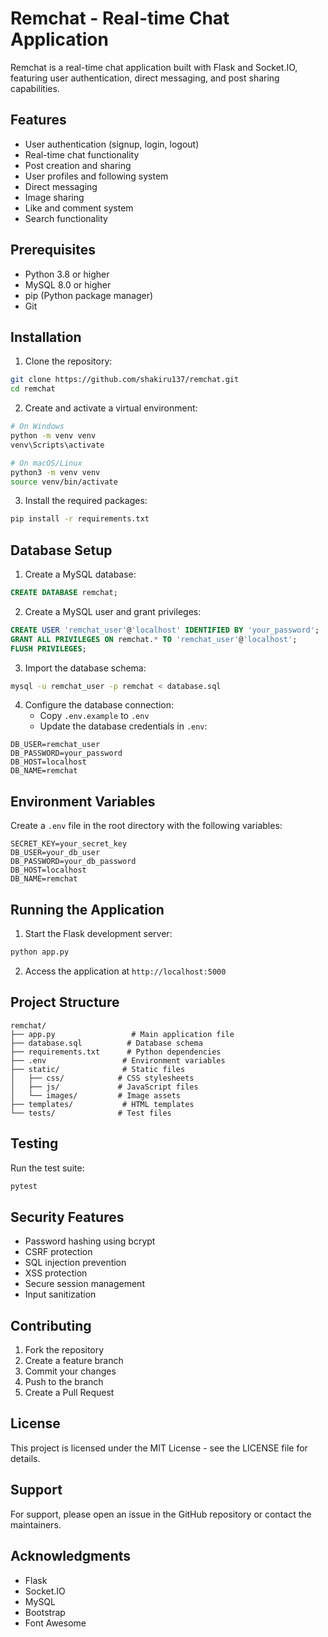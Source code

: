# Remchat - Real-time Chat Application

Remchat is a real-time chat application built with Flask and Socket.IO, featuring user authentication, direct messaging, and post sharing capabilities.

## Features

- User authentication (signup, login, logout)
- Real-time chat functionality
- Post creation and sharing
- User profiles and following system
- Direct messaging
- Image sharing
- Like and comment system
- Search functionality

## Prerequisites

- Python 3.8 or higher
- MySQL 8.0 or higher
- pip (Python package manager)
- Git

## Installation

1. Clone the repository:

```bash
git clone https://github.com/shakiru137/remchat.git
cd remchat
```

2. Create and activate a virtual environment:

```bash
# On Windows
python -m venv venv
venv\Scripts\activate

# On macOS/Linux
python3 -m venv venv
source venv/bin/activate
```

3. Install the required packages:

```bash
pip install -r requirements.txt
```

## Database Setup

1. Create a MySQL database:

```sql
CREATE DATABASE remchat;
```

2. Create a MySQL user and grant privileges:

```sql
CREATE USER 'remchat_user'@'localhost' IDENTIFIED BY 'your_password';
GRANT ALL PRIVILEGES ON remchat.* TO 'remchat_user'@'localhost';
FLUSH PRIVILEGES;
```

3. Import the database schema:

```bash
mysql -u remchat_user -p remchat < database.sql
```

4. Configure the database connection:
   - Copy `.env.example` to `.env`
   - Update the database credentials in `.env`:

```
DB_USER=remchat_user
DB_PASSWORD=your_password
DB_HOST=localhost
DB_NAME=remchat
```

## Environment Variables

Create a `.env` file in the root directory with the following variables:

```
SECRET_KEY=your_secret_key
DB_USER=your_db_user
DB_PASSWORD=your_db_password
DB_HOST=localhost
DB_NAME=remchat
```

## Running the Application

1. Start the Flask development server:

```bash
python app.py
```

2. Access the application at `http://localhost:5000`

## Project Structure

```
remchat/
├── app.py                 # Main application file
├── database.sql          # Database schema
├── requirements.txt      # Python dependencies
├── .env                 # Environment variables
├── static/              # Static files
│   ├── css/            # CSS stylesheets
│   ├── js/             # JavaScript files
│   └── images/         # Image assets
├── templates/           # HTML templates
└── tests/              # Test files
```

## Testing

Run the test suite:

```bash
pytest
```

## Security Features

- Password hashing using bcrypt
- CSRF protection
- SQL injection prevention
- XSS protection
- Secure session management
- Input sanitization

## Contributing

1. Fork the repository
2. Create a feature branch
3. Commit your changes
4. Push to the branch
5. Create a Pull Request

## License

This project is licensed under the MIT License - see the LICENSE file for details.

## Support

For support, please open an issue in the GitHub repository or contact the maintainers.

## Acknowledgments

- Flask
- Socket.IO
- MySQL
- Bootstrap
- Font Awesome
